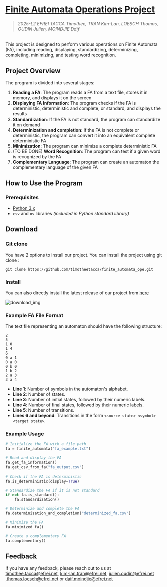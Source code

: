 
# [Finite Automata Operations Project](https://github.com/timotheetacca/finite_automata_ope)
> ###### 2025-L2 EFREI TACCA Timothée, TRAN Kim-Lan, LOESCH Thomas, OUDIN Julien, MOINDJIE Daïf

This project is designed to perform various operations on Finite Automata (FA), including reading, displaying, standardizing, determinizing, completing, minimizing, and testing word recognition. 
## Project Overview

The program is divided into several stages:

1. **Reading a FA**: The program reads a FA from a text file, stores it in memory, and displays it on the screen
2. **Displaying FA Information**: The program checks if the FA is deterministic, deterministic and complete, or standard, and displays the results
3. **Standardization**: If the FA is not standard, the program can standardize it on demand
4. **Determinization and completion**: If the FA is not complete or deterministic, the program can convert it into an equivalent complete deterministic FA
5. **Minimization**: The program can minimize a complete deterministic FA
6. (TO BE DONE) **Word Recognition**: The program can test if a given word is recognized by the FA
7. **Complementary Language**: The program can create an automaton the complementary language of the given FA

## How to Use the Program

### Prerequisites

- [Python 3.x](https://www.python.org/)
- `csv` and `os` libraries *(included in Python standard library)*

## Download
### Git clone
You have 2 options to install our project. You can install the project using git clone :

```
git clone https://github.com/timotheetacca/finite_automata_ope.git
```

### Install

You can also directly install the latest release of our project from [here](https://github.com/timotheetacca/finite_automata_ope)

![download_img](https://github.com/user-attachments/assets/a29cc643-5616-44cf-aa5c-f30e097818cb)


### Example FA File Format

The text file representing an automaton should have the following structure:
``` 
2       
5       
1 0      
1 4       
6         
0 a 1     
0 a 0
0 b 0
1 b 2
2 a 3
3 a 4
```


- **Line 1**: Number of symbols in the automaton's alphabet.
- **Line 2**: Number of states.
- **Line 3**: Number of initial states, followed by their numeric labels.
- **Line 4**: Number of final states, followed by their numeric labels.
- **Line 5**: Number of transitions.
- **Lines 6 and beyond**: Transitions in the form `<source state> <symbol> <target state>`.


### Example Usage

```python
# Initialize the FA with a file path
fa = finite_automata("fa_example.txt")

# Read and display the FA
fa.get_fa_information()
fa.get_csv_from_fa("fa_output.csv")

# Check if the FA is deterministic
fa.is_deterministic(display=True)

# Standardize the FA if it is not standard
if not fa.is_standard():
    fa.standardization()

# Determinize and complete the FA
fa.determinization_and_completion("determinized_fa.csv")

# Minimize the FA
fa.minimized_fa()

# Create a complementary FA
fa.complementary()
``` 
## Feedback

If you have any feedback, please reach out to us at timothee.tacca@efrei.net, kim-lan.tran@efrei.net,  julien.oudin@efrei.net ,thomas.loesch@efrei.net or daif.moindjie@efrei.net

